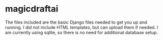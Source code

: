 # magicdraftai

The files included are the basic Django files needed to get you up and running. I did not include HTML templates, but can upload them if needed. I am currently using sqlite, so there is no need for additional database setup. 
